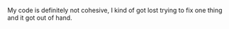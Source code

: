 My code is definitely not cohesive, I kind of got lost trying to fix one thing and it got out of hand. 
